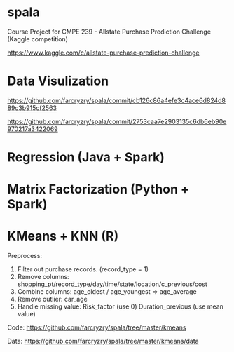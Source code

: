 spala
=====

Course Project for CMPE 239 - Allstate Purchase Prediction Challenge (Kaggle competition)

https://www.kaggle.com/c/allstate-purchase-prediction-challenge

Data Visulization
=====
https://github.com/farcryzry/spala/commit/cb126c86a4efe3c4ace6d824d889c3b915cf2563

https://github.com/farcryzry/spala/commit/2753caa7e2903135c6db6eb90e970217a3422069

Regression (Java + Spark)
=====

Matrix Factorization (Python + Spark)
=====


KMeans + KNN (R)
=====

Preprocess:

1.	Filter out purchase records. (record_type = 1)
2.	Remove columns: shopping_pt/record_type/day/time/state/location/c_previous/cost
3.	Combine columns: age_oldest / age_youngest => age_average
4.	Remove outlier: car_age
5.	Handle missing value:  Risk_factor (use 0)  Duration_previous (use mean value)

Code:
https://github.com/farcryzry/spala/tree/master/kmeans

Data:
https://github.com/farcryzry/spala/tree/master/kmeans/data


